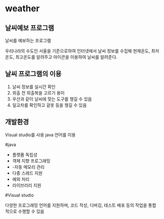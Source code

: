 weather
===========
날씨예보 프로그램
----------------

날씨를 예보하는 프로그램
  
우리나라의 수도인 서울을 기준으로하여
인터넷에서 날씨 정보를 수집해
현재온도, 최저온도, 최고온도를 알려주고 아이콘을 이용하여 날씨를 알려준다.

  
날씨 프로그램의 이용
--------------------------

1. 날씨 정보를 실시간 확인
2. 외출 전 외출복을 고르기 용이
3. 우산과 같이 날씨에 맞는 도구를 챙길 수 있음
4. 일교차를 확인하고 겉옷 등을 챙길 수 있음
  
개발환경
---------
 
 Visual studio를 사용
 java 언어를 이용
     
#java

- 플랫폼 독립성
- 객체 지향 프로그래밍
- -자동 메모리 관리
- 다중 스레드 지원
- 예외 처리
- 라이브러리 지원

#Visual studio

다양한 프로그래밍 언어를 지원하며, 코드 작성, 디버깅, 테스트 배포 등의 작업을 통합적으로 수행할 수 있음

